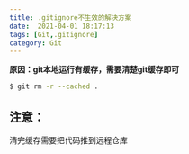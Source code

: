 ```yaml
---
title: .gitignore不生效的解决方案
date:  2021-04-01 18:17:13
tags: [Git,.gitignore]
category: Git
---
```



**原因：git本地运行有缓存，需要清楚git缓存即可**

```bash
$ git rm -r --cached .
```

## 注意：
清完缓存需要把代码推到远程仓库

